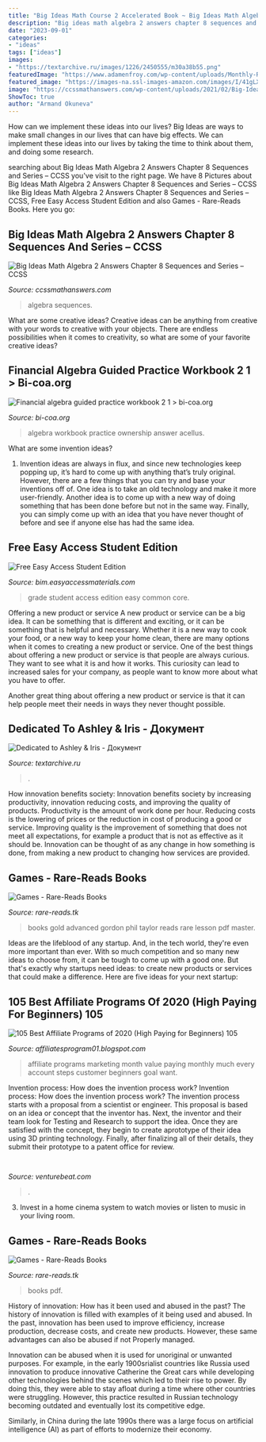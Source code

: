 ```yaml
---
title: "Big Ideas Math Course 2 Accelerated Book ~ Big Ideas Math Algebra 2 Answers Chapter 8 Sequences And Series – Ccss"
description: "Big ideas math algebra 2 answers chapter 8 sequences and series – ccss"
date: "2023-09-01"
categories:
- "ideas"
tags: ["ideas"]
images:
- "https://textarchive.ru/images/1226/2450555/m30a38b55.png"
featuredImage: "https://www.adamenfroy.com/wp-content/uploads/Monthly-Recurring-Revenue-1.jpg"
featured_image: "https://images-na.ssl-images-amazon.com/images/I/41gLXpLA2AL._SY298_BO1,204,203,200_.jpg"
image: "https://ccssmathanswers.com/wp-content/uploads/2021/02/Big-Ideas-Math-Algebra-2-Answers-Chapter-8-Sequences-and-Series-8.2-a-27.png"
ShowToc: true
author: "Armand Okuneva"
---
```



How can we implement these ideas into our lives?
Big Ideas are ways to make small changes in our lives that can have big effects. We can implement these ideas into our lives by taking the time to think about them, and doing some research.

	

		
searching about Big Ideas Math Algebra 2 Answers Chapter 8 Sequences and Series – CCSS you've visit to the right page. We have 8 Pictures about Big Ideas Math Algebra 2 Answers Chapter 8 Sequences and Series – CCSS like Big Ideas Math Algebra 2 Answers Chapter 8 Sequences and Series – CCSS, Free Easy Access Student Edition and also Games - Rare-Reads Books. Here you go:
		
    
## Big Ideas Math Algebra 2 Answers Chapter 8 Sequences And Series – CCSS

<img loading=lazy src="https://ccssmathanswers.com/wp-content/uploads/2021/02/Big-Ideas-Math-Algebra-2-Answers-Chapter-8-Sequences-and-Series-8.2-a-27.png" onerror="this.onerror=null;this.src='https://tse4.mm.bing.net/th?id=OIP.8_-yzb4MKzfZc31g1EBAjgHaI4&amp;pid=15.1';" alt="Big Ideas Math Algebra 2 Answers Chapter 8 Sequences and Series – CCSS">

_Source: ccssmathanswers.com_

>algebra sequences. 

	

What are some creative ideas?
Creative ideas can be anything from creative with your words to creative with your objects. There are endless possibilities when it comes to creativity, so what are some of your favorite creative ideas?

    
## Financial Algebra Guided Practice Workbook 2 1 &gt; Bi-coa.org

<img loading=lazy src="https://bi-coa.org/img/880197.png" onerror="this.onerror=null;this.src='https://tse2.mm.bing.net/th?id=OIP.Ldc5cCAXKvx7UoIu8i9NfAHaJ4&amp;pid=15.1';" alt="Financial algebra guided practice workbook 2 1 &gt; bi-coa.org">

_Source: bi-coa.org_

>algebra workbook practice ownership answer acellus. 

	

What are some invention ideas?
1. Invention ideas are always in flux, and since new technologies keep popping up, it’s hard to come up with anything that’s truly original. However, there are a few things that you can try and base your inventions off of. One idea is to take an old technology and make it more user-friendly. Another idea is to come up with a new way of doing something that has been done before but not in the same way. Finally, you can simply come up with an idea that you have never thought of before and see if anyone else has had the same idea.

    
## Free Easy Access Student Edition

<img loading=lazy src="https://www.bigideasmath.com/uploads/images/book_covers/mrl2019/grade1_cc.jpg" onerror="this.onerror=null;this.src='https://tse2.mm.bing.net/th?id=OIP.N9uvckzUqHRR2Ez89fHldQAAAA&amp;pid=15.1';" alt="Free Easy Access Student Edition">

_Source: bim.easyaccessmaterials.com_

>grade student access edition easy common core. 

	

Offering a new product or service
A new product or service can be a big idea. It can be something that is different and exciting, or it can be something that is helpful and necessary. Whether it is a new way to cook your food, or a new way to keep your home clean, there are many options when it comes to creating a new product or service. 
One of the best things about offering a new product or service is that people are always curious. They want to see what it is and how it works. This curiosity can lead to increased sales for your company, as people want to know more about what you have to offer. 

Another great thing about offering a new product or service is that it can help people meet their needs in ways they never thought possible.

    
## Dedicated To Ashley &amp; Iris - Документ

<img loading=lazy src="https://textarchive.ru/images/1226/2450555/m30a38b55.png" onerror="this.onerror=null;this.src='https://tse1.mm.bing.net/th?id=OIP.293oDUV2gKzC4uyPq00EnAAAAA&amp;pid=15.1';" alt="Dedicated to Ashley &amp; Iris - Документ">

_Source: textarchive.ru_

>. 

	

How innovation benefits society:
Innovation benefits society by increasing productivity, innovation reducing costs, and improving the quality of products. Productivity is the amount of work done per hour. Reducing costs is the lowering of prices or the reduction in cost of producing a good or service. Improving quality is the improvement of something that does not meet all expectations, for example a product that is not as effective as it should be. Innovation can be thought of as any change in how something is done, from making a new product to changing how services are provided.

    
## Games - Rare-Reads Books

<img loading=lazy src="https://images-na.ssl-images-amazon.com/images/I/41HsCo58c3L._SX323_BO1,204,203,200_.jpg" onerror="this.onerror=null;this.src='https://tse1.mm.bing.net/th?id=OIP.obA2UeTtZ7GdamOJpLDQ5QAAAA&amp;pid=15.1';" alt="Games - Rare-Reads Books">

_Source: rare-reads.tk_

>books gold advanced gordon phil taylor reads rare lesson pdf master. 

	

Ideas are the lifeblood of any startup. And, in the tech world, they're even more important than ever. With so much competition and so many new ideas to choose from, it can be tough to come up with a good one. But that's exactly why startups need ideas: to create new products or services that could make a difference. Here are five ideas for your next startup: 

    
## 105 Best Affiliate Programs Of 2020 (High Paying For Beginners) 105

<img loading=lazy src="https://www.adamenfroy.com/wp-content/uploads/Monthly-Recurring-Revenue-1.jpg" onerror="this.onerror=null;this.src='https://tse4.mm.bing.net/th?id=OIP.ezEq7-LJAT-h8a_wlIbQaQHaD3&amp;pid=15.1';" alt="105 Best Affiliate Programs of 2020 (High Paying for Beginners) 105">

_Source: affiliatesprogram01.blogspot.com_

>affiliate programs marketing month value paying monthly much every account steps customer beginners goal want. 

	

Invention process: How does the invention process work?
Invention process: How does the invention process work?
The invention process starts with a proposal from a scientist or engineer. This proposal is based on an idea or concept that the inventor has. Next, the inventor and their team look for Testing and Research to support the idea. Once they are satisfied with the concept, they begin to create aprototype of their idea using 3D printing technology. Finally, after finalizing all of their details, they submit their prototype to a patent office for review.

    
## 

<img loading=lazy src="https://venturebeat.com/wp-content/uploads/2020/05/deserted-islands-devops.png?w=800" onerror="this.onerror=null;this.src='https://tse4.mm.bing.net/th?id=OIP.UGt6QPKIHa9PnAKD-gUZaAHaE5&amp;pid=15.1';" alt="">

_Source: venturebeat.com_

>. 

	

3. Invest in a home cinema system to watch movies or listen to music in your living room.

    
## Games - Rare-Reads Books

<img loading=lazy src="https://images-na.ssl-images-amazon.com/images/I/41gLXpLA2AL._SY298_BO1,204,203,200_.jpg" onerror="this.onerror=null;this.src='https://tse4.mm.bing.net/th?id=OIP.81mC3nAj3EnOEx79ivzAmgAAAA&amp;pid=15.1';" alt="Games - Rare-Reads Books">

_Source: rare-reads.tk_

>books pdf. 

	

History of innovation: How has it been used and abused in the past?
The history of innovation is filled with examples of it being used and abused. In the past, innovation has been used to improve efficiency, increase production, decrease costs, and create new products. However, these same advantages can also be abused if not Properly managed.

Innovation can be abused when it is used for unoriginal or unwanted purposes. For example, in the early 1900srialist countries like Russia used innovation to produce innovative Catherine the Great cars while developing other technologies behind the scenes which led to their rise to power. By doing this, they were able to stay afloat during a time where other countries were struggling. However, this practice resulted in Russian technology becoming outdated and eventually lost its competitive edge. 

Similarly, in China during the late 1990s there was a large focus on artificial intelligence (AI) as part of efforts to modernize their economy.

